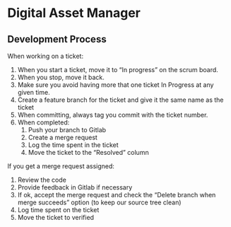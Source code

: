 # Digital Asset Manager

## Development Process

When working on a ticket:
1.  When you start a ticket, move it to “In progress” on the scrum board.
1.  When you stop, move it back.
1.  Make sure you avoid having more that one ticket In Progress at any given time.
1.  Create a feature branch for the ticket and give it the same name as the ticket
1.  When committing, always tag you commit with the ticket number.
1.  When completed:
    1.  Push your branch to Gitlab
    1.  Create a merge request
    1.  Log the time spent in the ticket
    1.  Move the ticket to the “Resolved” column

If you get a merge request assigned:
1.  Review the code
1.  Provide feedback in Gitlab if necessary
1.  If ok, accept the merge request and check the “Delete branch when merge succeeds” option (to keep our source tree clean)
1.  Log time spent on the ticket
1.  Move the ticket to verified

